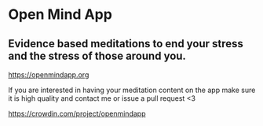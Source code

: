# Open Mind App
## Evidence based meditations to end your stress and the stress of those around you.
https://openmindapp.org
  
  If you are interested in having your meditation content on the app make sure it is high quality and contact me or issue a pull request <3
  
  https://crowdin.com/project/openmindapp
